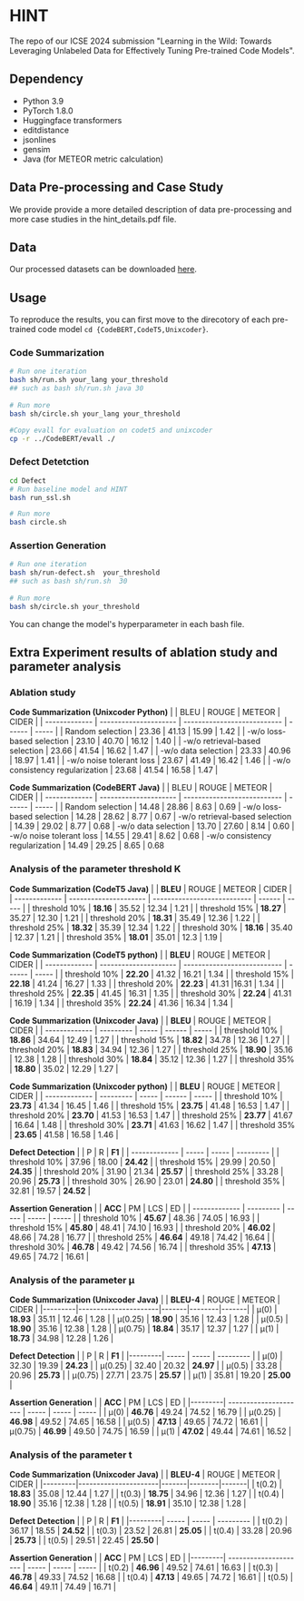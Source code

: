 # HINT

The repo of our ICSE 2024 submission "Learning in the Wild: Towards Leveraging Unlabeled Data for Effectively Tuning Pre-trained Code Models". 

## Dependency
* Python 3.9
* PyTorch 1.8.0
* Huggingface transformers
* editdistance
* jsonlines
* gensim
* Java (for METEOR metric calculation)


## Data Pre-processing and Case Study
We provide provide a more detailed description of data pre-processing and more case studies in the hint_details.pdf file.

## Data
Our processed datasets can be downloaded [here](https://figshare.com/s/cb9b7037f7cf3fb1ecf1).


## Usage
To reproduce the results, you can first move to the direcotory of each pre-trained code model ``cd {CodeBERT,CodeT5,Unixcoder}``. 

### Code Summarization

```bash
# Run one iteration
bash sh/run.sh your_lang your_threshold
## such as bash sh/run.sh java 30
 
# Run more
bash sh/circle.sh your_lang your_threshold

#Copy evall for evaluation on codet5 and unixcoder
cp -r ../CodeBERT/evall ./
```

### Defect Detetction

```bash
cd Defect
# Run baseline model and HINT
bash run_ssl.sh 

# Run more
bash circle.sh 
```

### Assertion Generation

```bash
# Run one iteration
bash sh/run-defect.sh  your_threshold
## such as bash sh/run.sh  30
 
# Run more
bash sh/circle.sh your_threshold
```
You can change the model's hyperparameter in each bash file. 


## Extra Experiment results of ablation study and parameter analysis



###  Ablation study
**Code Summarization (Unixcoder Python)**
|               | BLEU            | ROUGE                       | METEOR | CIDER |
| ------------- | --------------------- | --------------------------- | ------ | ----- |
| Random selection                | 23.36            | 41.13          | 15.99  | 1.42  |
| -w/o loss-based selection       | 23.10            | 40.70          | 16.12  | 1.40  |
| -w/o retrieval-based selection  | 23.66            | 41.54          | 16.62  | 1.47  |
| -w/o data selection             | 23.33            | 40.96          | 18.97  | 1.41  |
| -w/o noise tolerant loss        | 23.67            | 41.49          | 16.42  | 1.46  |
| -w/o consistency regularization | 23.68            | 41.54          | 16.58  | 1.47  |


**Code Summarization (CodeBERT Java)**
|               | BLEU            | ROUGE | METEOR | CIDER |
| ------------- | --------------------- | --------------------------- | ------ | ----- |
| Random selection                | 14.48 |	28.86 |	8.63 |	0.69
| -w/o loss-based selection       | 14.28 |	28.62 |	8.77 |	0.67 
| -w/o retrieval-based selection  | 14.39 |	29.02 |	8.77 |	0.68 
| -w/o data selection             | 13.70 |	27.60 |	8.14 |	0.60 
| -w/o noise tolerant loss        | 14.55 |	29.41 |	8.62 |	0.68 
| -w/o consistency regularization | 14.49 |	29.25 |	8.65 |	0.68 



###  Analysis of the parameter threshold K
**Code Summarization (CodeT5 Java)**
|               | **BLEU**              | ROUGE                       | METEOR | CIDER |
| ------------- | --------------------- | --------------------------- | ------ | ----- |
| threshold 10% | **18.16**             | 35.52                       | 12.34  | 1.21  |
| threshold 15% | **18.27**             | 35.27                       | 12.30  | 1.21  |
| threshold 20% | **18.31**             | 35.49                       | 12.36  | 1.22  |
| threshold 25% | **18.32**             | 35.39                       | 12.34  | 1.22  |
| threshold 30% | **18.16**             | 35.40                       | 12.37  | 1.21  |
| threshold 35% | **18.01**             | 35.01                       | 12.3   | 1.19  |

**Code Summarization (CodeT5 python)**
|               | **BLEU**              | ROUGE                       | METEOR | CIDER |
| ------------- | --------------------- | --------------------------- | ------ | ----- |
| threshold 10% | **22.20**             | 41.32                       | 16.21  | 1.34  |
| threshold 15% | **22.18**             | 41.24                       | 16.27  | 1.33  |
| threshold 20% | **22.23**             | 41.31                       |16.31   | 1.34  |
| threshold 25% | **22.35**             | 41.45                       | 16.31  | 1.35  |
| threshold 30% | **22.24**             | 41.31                       | 16.19  | 1.34  |
| threshold 35% | **22.24**             | 41.36                       | 16.34  | 1.34  |

**Code Summarization (Unixcoder Java)**
|               | **BLEU**  | ROUGE | METEOR | CIDER |
| ------------- | --------- | ----- | ------ | ----- |
| threshold 10% | **18.86** | 34.64 | 12.49  | 1.27  |
| threshold 15% | **18.82** | 34.78 | 12.36  | 1.27  |
| threshold 20% | **18.83** | 34.94 | 12.36  | 1.27  |
| threshold 25% | **18.90** | 35.16 | 12.38  | 1.28  |
| threshold 30% | **18.84** | 35.12 | 12.36  | 1.27  |
| threshold 35% | **18.80** | 35.02 | 12.29  | 1.27  |

**Code Summarization (Unixcoder python)**
|               | **BLEU**  | ROUGE | METEOR | CIDER |
| ------------- | --------- | ----- | ------ | ----- |
| threshold 10% | **23.73** | 41.34 | 16.45  | 1.46  |
| threshold 15% | **23.75** | 41.48 | 16.53  | 1.47  |
| threshold 20% | **23.70** | 41.53 | 16.53  | 1.47  |
| threshold 25% | **23.77** | 41.67 | 16.64  | 1.48  |
| threshold 30% | **23.71** | 41.63 | 16.62  | 1.47  |
| threshold 35% | **23.65** | 41.58 | 16.58  | 1.46  |

**Defect Detection**
|               | P     | R     | **F1**    |
| ------------- | ----- | ----- | --------- |
| threshold 10% | 37.96 | 18.00 | **24.42** |
| threshold 15% | 29.99 | 20.50 | **24.35** |
| threshold 20% | 31.90 | 21.34 | **25.57** |
| threshold 25% | 33.28 | 20.96 | **25.73** |
| threshold 30% | 26.90 | 23.01 | **24.80** |
| threshold 35% | 32.81 | 19.57 | **24.52** |

**Assertion Generation**
|               | **ACC**   | PM    | LCS   | ED    |
| ------------- | --------- | ----- | ----- | ----- |
| threshold 10% | **45.67** | 48.36 | 74.05 | 16.93 |
| threshold 15% | **45.80** | 48.41 | 74.10 | 16.93 |
| threshold 20% | **46.02** | 48.66 | 74.28 | 16.77 |
| threshold 25% | **46.64** | 49.18 | 74.42 | 16.64 |
| threshold 30% | **46.78** | 49.42 | 74.56 | 16.74 |
| threshold 35% | **47.13** | 49.65 | 74.72 | 16.61 |


### Analysis of the parameter μ
**Code Summarization (Unixcoder Java)**
|         |      **BLEU-4**      | ROUGE | METEOR | CIDER |
|---------|----------------------|-------|--------|-------|
| μ(0)    |      **18.93**       | 35.11 | 12.46  | 1.28  |
| μ(0.25) |      **18.90**       | 35.16 | 12.43  | 1.28  |
| μ(0.5)  |      **18.90**       | 35.16 | 12.38  | 1.28  |
| μ(0.75) |      **18.84**       | 35.17 | 12.37  | 1.27  |
| μ(1)    |      **18.73**       | 34.98 | 12.28  | 1.26  |

**Defect Detection**
|         | P     | R     | **F1**    |
|---------| ----- | ----- | --------- |
| μ(0)    | 32.30 | 19.39 | **24.23** |
| μ(0.25) | 32.40 | 20.32 | **24.97** |
| μ(0.5)  | 33.28 | 20.96 | **25.73** |
| μ(0.75) | 27.71 | 23.75 | **25.57** |
| μ(1)    | 35.81 | 19.20 | **25.00** |

**Assertion Generation**
|         | **ACC**               | PM    | LCS   | ED    |
|---------| --------------------- | ----- | ----- | ----- |
| μ(0)    | **46.76**             | 49.24 | 74.52 | 16.79 |
| μ(0.25) | **46.98**             | 49.52 | 74.65 | 16.58 |
| μ(0.5)  | **47.13**             | 49.65 | 74.72 | 16.61 |
| μ(0.75) | **46.99**             | 49.50 | 74.75 | 16.59 |
| μ(1)    | **47.02**             | 49.44 | 74.61 | 16.52 |



### Analysis of the parameter t
**Code Summarization (Unixcoder Java)**
|         |      **BLEU-4**      | ROUGE | METEOR | CIDER |
|---------|----------------------|-------|--------|-------|
| t(0.2)  |      **18.83**       | 35.08 | 12.44  | 1.27  |
| t(0.3)  |      **18.75**       | 34.96 | 12.36  | 1.27  |
| t(0.4)  |      **18.90**       | 35.16 | 12.38  | 1.28  |
| t(0.5)  |      **18.91**       | 35.10 | 12.38  | 1.28  |

**Defect Detection**
|         | P     | R     | **F1**    |
|---------| ----- | ----- | --------- |
| t(0.2)  | 36.17 | 18.55 | **24.52** |
| t(0.3)  | 23.52 | 26.81 | **25.05** |
| t(0.4)  | 33.28 | 20.96 | **25.73** |
| t(0.5)  | 29.51 | 22.45 | **25.50** |

**Assertion Generation**
|         | **ACC**               | PM    | LCS   | ED    |
|---------| --------------------- | ----- | ----- | ----- |
| t(0.2)  | **46.96**             | 49.52 | 74.61 | 16.63 |
| t(0.3)  | **46.78**             | 49.33 | 74.52 | 16.68 |
| t(0.4)  | **47.13**             | 49.65 | 74.72 | 16.61 |
| t(0.5)  | **46.64**             | 49.11 | 74.49 | 16.71 |
